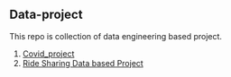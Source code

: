 ## Data-project
This repo is collection of data engineering based project. 

1. [Covid_project](https://github.com/iamsaugat07/data-project/tree/main/Covid_project)
2. [Ride Sharing Data based Project ](https://github.com/iamsaugat07/data-project/tree/main/Ride_sharing_data_project)

